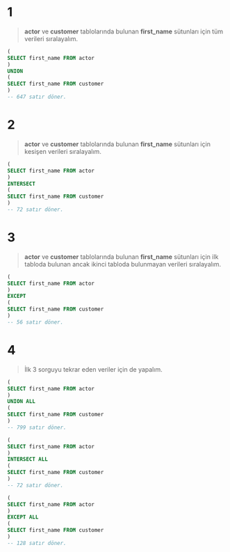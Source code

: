 # 1
>**actor** ve **customer** tablolarında bulunan **first_name** sütunları için tüm verileri sıralayalım.
```SQL
(
SELECT first_name FROM actor
)
UNION
(
SELECT first_name FROM customer
)
-- 647 satır döner.
```

# 2
>**actor** ve **customer** tablolarında bulunan **first_name** sütunları için kesişen verileri sıralayalım.
```SQL
(
SELECT first_name FROM actor
)
INTERSECT
(
SELECT first_name FROM customer
)
-- 72 satır döner.
```

# 3
>**actor** ve **customer** tablolarında bulunan **first_name** sütunları için ilk tabloda bulunan ancak ikinci tabloda bulunmayan verileri sıralayalım.
```SQL
(
SELECT first_name FROM actor
)
EXCEPT
(
SELECT first_name FROM customer
)
-- 56 satır döner.
```

# 4
>İlk 3 sorguyu tekrar eden veriler için de yapalım.
```SQL
(
SELECT first_name FROM actor
)
UNION ALL
(
SELECT first_name FROM customer
)
-- 799 satır döner.

(
SELECT first_name FROM actor
)
INTERSECT ALL
(
SELECT first_name FROM customer
)
-- 72 satır döner.

(
SELECT first_name FROM actor
)
EXCEPT ALL
(
SELECT first_name FROM customer
)
-- 128 satır döner.
```